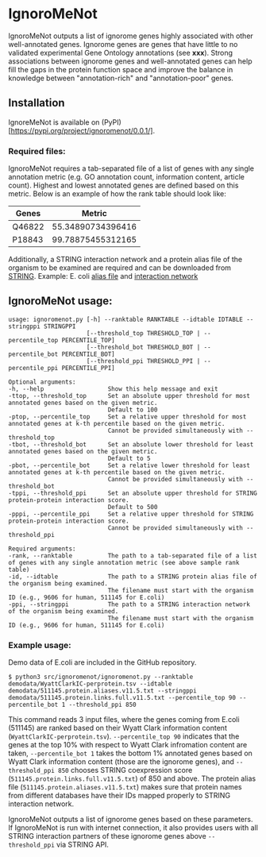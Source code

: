 # IgnoroMeNot
IgnoroMeNot outputs a list of ignorome genes highly associated with other well-annotated genes. Ignorome genes are genes that have little to no validated experimental Gene Ontology annotations (see __xxx__). Strong associations between ignorome genes and well-annotated genes can help fill the gaps in the protein function space and improve the balance in knowledge between "annotation-rich" and "annotation-poor" genes.

## Installation
IgnoreMeNot is available on (PyPI)[https://pypi.org/project/ignoromenot/0.0.1/].

### Required files:
IgnoroMeNot requires a tab-separated file of a list of genes with any single annotation metric (e.g. GO annotation count, information content, article count). Highest and lowest annotated genes are defined based on this metric. Below is an example of how the rank table should look like:

| Genes  | Metric            |
|--------|-------------------|
| Q46822 | 55.34890734396416 |
| P18843 | 99.78875455312165 |

Additionally, a STRING interaction network and a protein alias file of the organism to be examined are required and can be downloaded from [STRING](string-db.org/cgi/download). Example: E. coli [alias file](https://stringdb-static.org/download/protein.aliases.v11.5/511145.protein.aliases.v11.5.txt.gz) and [interaction network](https://stringdb-static.org/download/protein.links.full.v11.5/511145.protein.links.full.v11.5.txt.gz)

## IgnoroMeNot usage:
```
usage: ignoromenot.py [-h] --ranktable RANKTABLE --idtable IDTABLE --stringppi STRINGPPI
                      [--threshold_top THRESHOLD_TOP | --percentile_top PERCENTILE_TOP]
                      [--threshold_bot THRESHOLD_BOT | --percentile_bot PERCENTILE_BOT]
                      [--threshold_ppi THRESHOLD_PPI | --percentile_ppi PERCENTILE_PPI] 

Optional arguments:
-h, --help                  Show this help message and exit
-ttop, --threshold_top      Set an absolute upper threshold for most annotated genes based on the given metric. 
                            Default to 100
-ptop, --percentile_top     Set a relative upper threshold for most annotated genes at k-th percentile based on the given metric. 
                            Cannot be provided simultaneously with --threshold_top
-tbot, --threshold_bot      Set an absolute lower threshold for least annotated genes based on the given metric. 
                            Default to 5
-pbot, --percentile_bot     Set a relative lower threshold for least annotated genes at k-th percentile based on the given metric. 
                            Cannot be provided simultaneously with --threshold_bot
-tppi, --threshold_ppi      Set an absolute upper threshold for STRING protein-protein interaction score. 
                            Default to 500
-pppi, --percentile_ppi     Set a relative upper threshold for STRING protein-protein interaction score.
                            Cannot be provided simultaneously with --threshold_ppi
                            
Required arguments:
-rank, --ranktable          The path to a tab-separated file of a list of genes with any single annotation metric (see above sample rank table)
-id, --idtable              The path to a STRING protein alias file of the organism being examined. 
                            The filename must start with the organism ID (e.g., 9606 for human, 511145 for E.coli)
-ppi, --stringppi           The path to a STRING interaction network of the organism being examined.
                            The filename must start with the organism ID (e.g., 9606 for human, 511145 for E.coli)
```
### Example usage:
Demo data of E.coli are included in the GitHub repository.

``$ python3 src/ignoromenot/ignoromenot.py --ranktable demodata/WyattClarkIC-perprotein.tsv --idtable demodata/511145.protein.aliases.v11.5.txt --stringppi demodata/511145.protein.links.full.v11.5.txt --percentile_top 90 --percentile_bot 1 --threshold_ppi 850``

This command reads 3 input files, where the genes coming from E.coli (511145) are ranked based on their Wyatt Clark information content (``WyattClarkIC-perprotein.tsv``). ``--percentile_top 90`` indicates that the genes at the top 10% with respect to Wyatt Clark infromation content are taken,
``--percentile_bot 1`` takes the bottom 1% annotated genes based on Wyatt Clark information content (those are the ignorome genes), and ``--threshold_ppi 850`` chooses STRING coexpression score (``511145.protein.links.full.v11.5.txt``) of 850 and above. The protein alias file (``511145.protein.aliases.v11.5.txt``) makes sure that protein names from different databases have their IDs mapped properly to STRING interaction network.

IgnoroMeNot outputs a list of ignorome genes based on these parameters. If IgnoroMeNot is run with internet connection, it also provides users with all STRING interaction partners of these ignorome genes above ``--threshold_ppi`` via STRING API.
